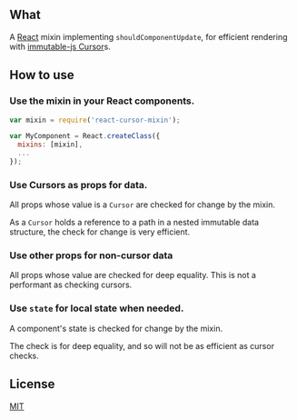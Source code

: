 ## What
A [React](https://github.com/facebook/react) mixin implementing `shouldComponentUpdate`, for efficient rendering with [immutable-js Cursor](https://github.com/facebook/immutable-js/tree/master/contrib/cursor)s.

## How to use
### Use the mixin in your React components.
```javascript
var mixin = require('react-cursor-mixin');

var MyComponent = React.createClass({
  mixins: [mixin],
  ...
});
```

### Use Cursors as props for data.
All props whose value is a `Cursor` are checked for change by the mixin.

As a `Cursor` holds a reference to a path in a nested immutable data structure,
the check for change is very efficient.

### Use other props for non-cursor data
All props whose value are checked for deep equality.
This is not a performant as checking cursors.

### Use `state` for local state when needed.
A component's state is checked for change by the mixin.

The check is for deep equality, and so will not be as efficient as cursor checks.

## License
[MIT](./LICENSE)
